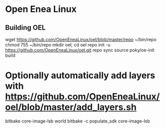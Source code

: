 Open Enea Linux
===

Building OEL
--
wget https://github.com/OpenEneaLinux/oel/blob/master/repo ~/bin/repo
chmod 755 ~/bin/repo
mkdir oel; cd oel
repo init -u https://github.com/OpenEneaLinux/oel.git
repo sync 
source poky/oe-init<TAB> build
# Optionally automatically add layers with https://github.com/OpenEneaLinux/oel/blob/master/add_layers.sh

bitbake core-image-lsb world
bitbake -c populate_sdk core-image-lsb
